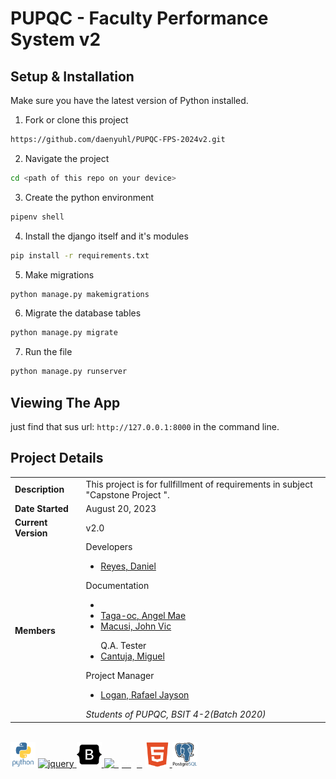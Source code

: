 # PUPQC - Faculty Performance System v2

## Setup & Installation

Make sure you have the latest version of Python installed.

1. Fork or clone this project

```bash
https://github.com/daenyuhl/PUPQC-FPS-2024v2.git
```

2. Navigate the project

```bash
cd <path of this repo on your device>
```

3. Create the python environment

```bash
pipenv shell
```

4. Install the django itself and it's modules

```bash
pip install -r requirements.txt
```

5. Make migrations

```bash
python manage.py makemigrations
```

6. Migrate the database tables

```bash
python manage.py migrate
```

7. Run the file

```bash
python manage.py runserver
```

## Viewing The App

just find that sus url: `http://127.0.0.1:8000` in the command line.
<br />

## Project Details

|                     |                                                                                                                                                                                                                                                                                                                                                               |
| ------------------- | ------------------------------------------------------------------------------------------------------------------------------------------------------------------------------------------------------------------------------------------------------------------------------------------------------------------------------------------------------------- |
| **Description**     | This project is for fullfillment of requirements in subject "Capstone Project ".                                                                                                                                                                                                                                                                             |
| **Date Started**    | August 20, 2023                                                                                                                                                                                                                                                                                                                                               |
| **Current Version** | v2.0                                                                                                                                                                                                                                                                                    
| **Members**         | Developers<ul><li>[Reyes, Daniel](https://github.com/daenyuhl)</li></ul>Documentation<ul><li><li>[Taga-oc, Angel Mae](https://github.com/angeltagaoc)</li><li>[Macusi, John Vic](https://github.com/Jayvie01)</li></ul><ul>Q.A. Tester<li>[Cantuja, Miguel](https://github.com/JuanTheArc)</li></ul>Project Manager<ul><li>[Logan, Rafael Jayson](https://github.com/RafSyghtline)</li></ul> _Students of PUPQC, BSIT 4-2(Batch 2020)_ |

<br />
<a href="#" target="_blank" rel="noreferrer"> <img src="https://raw.githubusercontent.com/devicons/devicon/1119b9f84c0290e0f0b38982099a2bd027a48bf1/icons/python/python-original-wordmark.svg" alt="python" width="40" height="40"/></a>
<a href="#" target="_blank" rel="noreferrer"> <img src="https://cdn.jsdelivr.net/gh/devicons/devicon/icons/jquery/jquery-original-wordmark.svg" alt="jquery" width="40" height="40"/> </a>
<a href="#" target="_blank" rel="noreferrer"> <img src="https://raw.githubusercontent.com/devicons/devicon/master/icons/bootstrap/bootstrap-plain.svg" alt="bootstrap" width="40" height="40"/> </a>
<a href="#" target="_blank" rel="noreferrer"> <img src="https://cdn.jsdelivr.net/gh/devicons/devicon/icons/django/django-plain.svg" alt="django" width="40" height="40" style="color: white !important;"/></a>          
<a href="#" target="_blank" rel="noreferrer"> <img src="https://raw.githubusercontent.com/devicons/devicon/master/icons/html5/html5-plain.svg" alt="html5" width="40" height="40"/> </a>      
<a href="#" target="_blank" rel="noreferrer"> <img src="https://raw.githubusercontent.com/devicons/devicon/1119b9f84c0290e0f0b38982099a2bd027a48bf1/icons/postgresql/postgresql-original-wordmark.svg" alt="Postgresql" width="40" height="40"/> </a>
